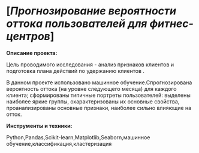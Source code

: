 # [*Прогнозирование вероятности оттока пользователей для фитнес-центров*]
**Описание проекта:**

Цель проводимого исследования - анализ признаков клиентов и подготовка плана действий по удержанию клиентов .

В данном проекте использовано машинное обучение.Спрогнозирована вероятность
оттока (на уровне следующего месяца) для каждого клиента; сформированы типичные
портреты пользователей: выделены наиболее яркие группы, охарактеризованы их
основные свойства, проанализированы основные признаки, наиболее сильно влияющие
на отток. 


**Инструменты и техники:**

Python,Pandas,Scikit-learn,Matplotlib,Seaborn,машинное обучение,классификация,кластеризация
